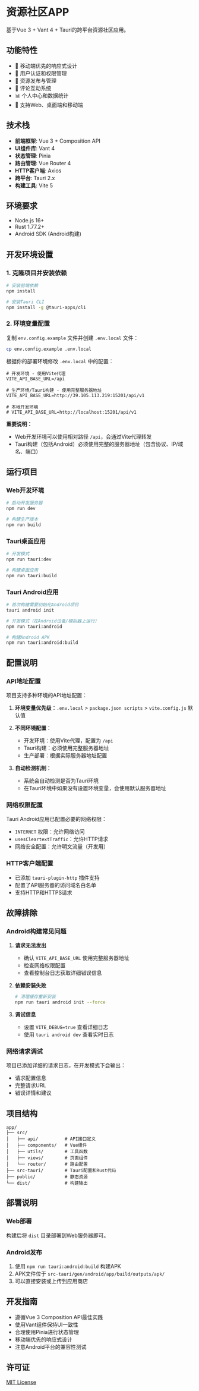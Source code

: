 # 资源社区APP

基于Vue 3 + Vant 4 + Tauri的跨平台资源社区应用。

## 功能特性

- 📱 移动端优先的响应式设计
- 🔐 用户认证和权限管理
- 📝 资源发布与管理
- 💬 评论互动系统
- 📊 个人中心和数据统计
- 🚀 支持Web、桌面端和移动端

## 技术栈

- **前端框架**: Vue 3 + Composition API
- **UI组件库**: Vant 4
- **状态管理**: Pinia
- **路由管理**: Vue Router 4
- **HTTP客户端**: Axios
- **跨平台**: Tauri 2.x
- **构建工具**: Vite 5

## 环境要求

- Node.js 16+
- Rust 1.77.2+
- Android SDK (Android构建)

## 开发环境设置

### 1. 克隆项目并安装依赖

```bash
# 安装前端依赖
npm install

# 安装Tauri CLI
npm install -g @tauri-apps/cli
```

### 2. 环境变量配置

复制 `env.config.example` 文件并创建 `.env.local` 文件：

```bash
cp env.config.example .env.local
```

根据你的部署环境修改 `.env.local` 中的配置：

```env
# 开发环境 - 使用Vite代理
VITE_API_BASE_URL=/api

# 生产环境/Tauri构建 - 使用完整服务器地址
VITE_API_BASE_URL=http://39.105.113.219:15201/api/v1

# 本地开发环境
# VITE_API_BASE_URL=http://localhost:15201/api/v1
```

**重要说明：**
- Web开发环境可以使用相对路径 `/api`，会通过Vite代理转发
- Tauri构建（包括Android）必须使用完整的服务器地址（包含协议、IP/域名、端口）

## 运行项目

### Web开发环境

```bash
# 启动开发服务器
npm run dev

# 构建生产版本
npm run build
```

### Tauri桌面应用

```bash
# 开发模式
npm run tauri:dev

# 构建桌面应用
npm run tauri:build
```

### Tauri Android应用

```bash
# 首次构建需要初始化Android项目
tauri android init

# 开发模式（在Android设备/模拟器上运行）
npm run tauri:android

# 构建Android APK
npm run tauri:android:build
```

## 配置说明

### API地址配置

项目支持多种环境的API地址配置：

1. **环境变量优先级**：`.env.local` > `package.json scripts` > `vite.config.js` 默认值

2. **不同环境配置**：
   - 开发环境：使用Vite代理，配置为 `/api`
   - Tauri构建：必须使用完整服务器地址
   - 生产部署：根据实际服务器地址配置

3. **自动检测机制**：
   - 系统会自动检测是否为Tauri环境
   - 在Tauri环境中如果没有设置环境变量，会使用默认服务器地址

### 网络权限配置

Tauri Android应用已配置必要的网络权限：

- `INTERNET` 权限：允许网络访问
- `usesCleartextTraffic`：允许HTTP请求
- 网络安全配置：允许明文流量（开发用）

### HTTP客户端配置

- 已添加 `tauri-plugin-http` 插件支持
- 配置了API服务器的访问域名白名单
- 支持HTTP和HTTPS请求

## 故障排除

### Android构建常见问题

1. **请求无法发出**
   - 确认 `VITE_API_BASE_URL` 使用完整服务器地址
   - 检查网络权限配置
   - 查看控制台日志获取详细错误信息

2. **依赖安装失败**
   ```bash
   # 清理缓存重新安装
   npm run tauri android init --force
   ```

3. **调试信息**
   - 设置 `VITE_DEBUG=true` 查看详细日志
   - 使用 `tauri android dev` 查看实时日志

### 网络请求调试

项目已添加详细的请求日志，在开发模式下会输出：
- 请求配置信息
- 完整请求URL
- 错误详情和建议

## 项目结构

```
app/
├── src/
│   ├── api/          # API接口定义
│   ├── components/   # Vue组件
│   ├── utils/        # 工具函数
│   ├── views/        # 页面组件
│   └── router/       # 路由配置
├── src-tauri/        # Tauri配置和Rust代码
├── public/           # 静态资源
└── dist/             # 构建输出
```

## 部署说明

### Web部署
构建后将 `dist` 目录部署到Web服务器即可。

### Android发布
1. 使用 `npm run tauri:android:build` 构建APK
2. APK文件位于 `src-tauri/gen/android/app/build/outputs/apk/`
3. 可以直接安装或上传到应用商店

## 开发指南

- 遵循Vue 3 Composition API最佳实践
- 使用Vant组件保持UI一致性
- 合理使用Pinia进行状态管理
- 移动端优先的响应式设计
- 注意Android平台的兼容性测试

## 许可证

[MIT License](LICENSE) 